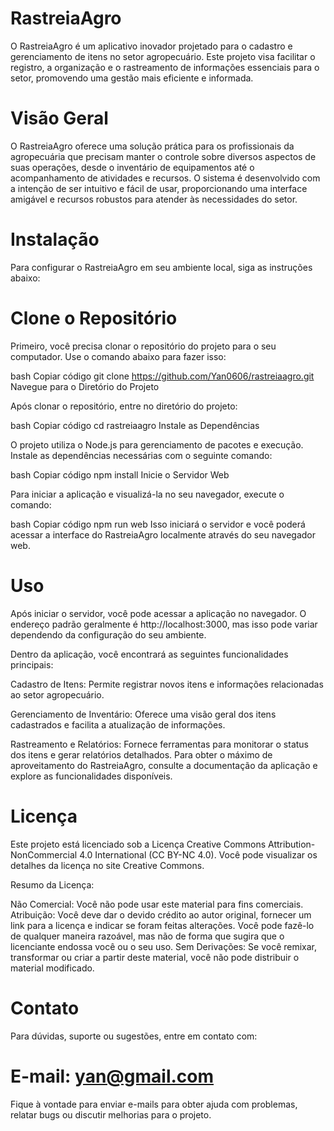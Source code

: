 # RastreiaAgro

O RastreiaAgro é um aplicativo inovador projetado para o cadastro e gerenciamento de itens no setor agropecuário. Este projeto visa facilitar o registro, a organização e o rastreamento de informações essenciais para o setor, promovendo uma gestão mais eficiente e informada.

# Visão Geral

O RastreiaAgro oferece uma solução prática para os profissionais da agropecuária que precisam manter o controle sobre diversos aspectos de suas operações, desde o inventário de equipamentos até o acompanhamento de atividades e recursos. O sistema é desenvolvido com a intenção de ser intuitivo e fácil de usar, proporcionando uma interface amigável e recursos robustos para atender às necessidades do setor.

# Instalação

Para configurar o RastreiaAgro em seu ambiente local, siga as instruções abaixo:

# Clone o Repositório

Primeiro, você precisa clonar o repositório do projeto para o seu computador. Use o comando abaixo para fazer isso:

bash
Copiar código
git clone https://github.com/Yan0606/rastreiaagro.git
Navegue para o Diretório do Projeto

Após clonar o repositório, entre no diretório do projeto:

bash
Copiar código
cd rastreiaagro
Instale as Dependências

O projeto utiliza o Node.js para gerenciamento de pacotes e execução. Instale as dependências necessárias com o seguinte comando:

bash
Copiar código
npm install
Inicie o Servidor Web

Para iniciar a aplicação e visualizá-la no seu navegador, execute o comando:

bash
Copiar código
npm run web
Isso iniciará o servidor e você poderá acessar a interface do RastreiaAgro localmente através do seu navegador web.

# Uso

Após iniciar o servidor, você pode acessar a aplicação no navegador. O endereço padrão geralmente é http://localhost:3000, mas isso pode variar dependendo da configuração do seu ambiente.

Dentro da aplicação, você encontrará as seguintes funcionalidades principais:

Cadastro de Itens: Permite registrar novos itens e informações relacionadas ao setor agropecuário.

Gerenciamento de Inventário: Oferece uma visão geral dos itens cadastrados e facilita a atualização de informações.

Rastreamento e Relatórios: Fornece ferramentas para monitorar o status dos itens e gerar relatórios detalhados.
Para obter o máximo de aproveitamento do RastreiaAgro, consulte a documentação da aplicação e explore as funcionalidades disponíveis.

# Licença

Este projeto está licenciado sob a Licença Creative Commons Attribution-NonCommercial 4.0 International (CC BY-NC 4.0). Você pode visualizar os detalhes da licença no site Creative Commons.

Resumo da Licença:

Não Comercial: Você não pode usar este material para fins comerciais.
Atribuição: Você deve dar o devido crédito ao autor original, fornecer um link para a licença e indicar se foram feitas alterações. Você pode fazê-lo de qualquer maneira razoável, mas não de forma que sugira que o licenciante endossa você ou o seu uso.
Sem Derivações: Se você remixar, transformar ou criar a partir deste material, você não pode distribuir o material modificado.
# Contato

Para dúvidas, suporte ou sugestões, entre em contato com:

# E-mail: yan@gmail.com

Fique à vontade para enviar e-mails para obter ajuda com problemas, relatar bugs ou discutir melhorias para o projeto.

